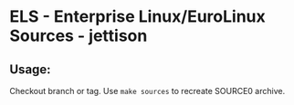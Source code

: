 # ELS - Enterprise Linux/EuroLinux Sources - jettison
 
## Usage:
  Checkout branch or tag. Use `make sources` to recreate  SOURCE0 archive.
